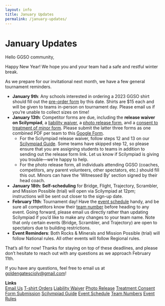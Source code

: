 ```yaml
---
layout: info
title: January Updates
permalink: /january-updates/
---
```


# January Updates

Hello GGSO community,

Happy New Year! We hope you and your team had a safe and restful winter break.

As we prepare for our invitational next month, we have a few general tournament reminders.
- <b>January 9th</b>: Any schools interested in ordering a 2023 GGSO shirt should fill out the <a target="_blank" href="https://docs.google.com/forms/d/e/1FAIpQLSfIML6dHWnxqMImytYyLpuuSc-ft_3kIShPT4yHW_LiUZAsXg/viewform?usp=sf_link">pre-order form</a> by this date. Shirts are $15 each and will be given to teams in-person on tournament day. Please email us if you’re unable to collect sizes on time!
- <b>January 13th</b>: Competitor forms are due, including the <b>release waiver on Scilympiad</b>, a <a target="_blank" href="https://drive.google.com/file/d/1h-5iUA_1ZSv6WxVKOtsrgBnK7rUZBySo/view?usp=sharing">liability waiver</a>, a <a target="_blank" href="https://drive.google.com/file/d/15w59XogXH7uaJEq-c72Jp1Vgq4vQc4FJ/view?usp=sharing">photo release form</a>, and a <a target="_blank" href="https://drive.google.com/file/d/1bW5_ZUqPLtS_kcHCLi1zcrQ6LWjZbIZ8/view?usp=sharing">consent to treatment of minor form</a>. Please submit the latter three forms as one combined PDF per team to this <a target="_blank" href="https://docs.google.com/forms/d/e/1FAIpQLSeYB9i25fPr6oxoTSFE0xNPB-zWQGyvyHcNxW8eoXqi4RsI3w/viewform?usp=sf_link">Google Form</a>.
    - For the Scilympiad release waiver, follow steps 12 and 13 on our <a target="_blank" href="https://docs.google.com/document/d/1Jq3jVo8NdcEI5Iy9mQgXa3MByH-2AZXzX-0Q6B_1zYY/edit?usp=sharing">Scilympiad Guide</a>. Some teams have skipped step 12, so please ensure that you are assigning students to teams in addition to sending out the release form link. Let us know if Scilympiad is giving you trouble—we’re happy to help.
    - For the photo release form, all individuals attending GGSO (coaches, competitors, any parent volunteers, other spectators, etc.) should fill this out. Minors can have the ‘Witnessed By’ section signed by their head coach.
- <b>January 18th: Self-scheduling</b> for Bridge, Flight, Trajectory, Scrambler, and Mission Possible (trial) will open via Scilympiad at 12pm; instructions will be sent out closer to the sign-up date.
- <b>February 11th</b>: Tournament day! Have the <a target="_blank" href="https://docs.google.com/spreadsheets/d/1B_QA_xZmPuL3p5ZXWZEOfe5NuY2Im7bPj9elCecx1X4/edit?usp=sharing">event schedule</a> handy, and be sure all competitors know their <a target="_blank" href="https://docs.google.com/spreadsheets/d/1B_QA_xZmPuL3p5ZXWZEOfe5NuY2Im7bPj9elCecx1X4/edit#gid=739523940">team number</a> before heading to any event.
Going forward, please email us directly rather than updating Scilympiad if you’d like to make any changes to your team name.
Note that only certain events (Bridge, Scrambler, and Trajectory) are open to spectators due to building restrictions.
- <b>Event Reminders</b>: Both Rocks & Minerals and Mission Possible (trial) will follow National rules. All other events will follow Regional rules.

That’s all for now! Thanks for staying on top of these deadlines, and please don’t hesitate to reach out with any questions as we approach February 11th.

If you have any questions, feel free to email us at goldengatescioly@gmail.com!

**Links**
<br/>
<a class="btn btn-md btn-mid" target="_blank" href="mailto:goldengatescioly@gmail.com">Email Us</a>
<a class="btn btn-md btn-mid" target="_blank" href="https://docs.google.com/forms/d/e/1FAIpQLSfIML6dHWnxqMImytYyLpuuSc-ft_3kIShPT4yHW_LiUZAsXg/viewform?usp=sf_link">T-shirt Orders</a>
<a class="btn btn-md btn-mid" target="_blank" href="https://drive.google.com/file/d/1h-5iUA_1ZSv6WxVKOtsrgBnK7rUZBySo/view?usp=sharing">Liability Waiver</a>
<a class="btn btn-md btn-mid" target="_blank" href="https://drive.google.com/file/d/15w59XogXH7uaJEq-c72Jp1Vgq4vQc4FJ/view?usp=sharing">Photo Release</a>
<a class="btn btn-md btn-mid" target="_blank" href="https://drive.google.com/file/d/1bW5_ZUqPLtS_kcHCLi1zcrQ6LWjZbIZ8/view?usp=sharing">Treatment Consent</a>
<a class="btn btn-md btn-mid" target="_blank" href="https://docs.google.com/forms/d/e/1FAIpQLSeYB9i25fPr6oxoTSFE0xNPB-zWQGyvyHcNxW8eoXqi4RsI3w/viewform?usp=sf_link">Form Submission</a>
<a class="btn btn-md btn-mid" target="_blank" href="https://docs.google.com/document/d/1Jq3jVo8NdcEI5Iy9mQgXa3MByH-2AZXzX-0Q6B_1zYY/edit?usp=sharing">Scilympiad Guide</a>
<a class="btn btn-md btn-mid" target="_blank" href="https://docs.google.com/spreadsheets/d/1B_QA_xZmPuL3p5ZXWZEOfe5NuY2Im7bPj9elCecx1X4/edit?usp=sharing">Event Schedule</a>
<a class="btn btn-md btn-mid" target="_blank" href="https://scilympiad.com/golden-gate/Sm/TeamRoster">Team Numbers</a>
<a class="btn btn-md btn-mid" target="_blank" href="https://drive.google.com/file/d/1nIXkfy7aUxtm4_ljmC_-fdWFARAhQrYJ/view?usp=sharing">Event Rules</a>
